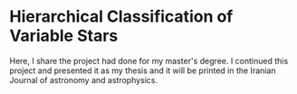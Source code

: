 # Hierarchical Classification of Variable Stars
Here, I share the project had done for my master's degree. I continued this project and presented it as my thesis and it will be printed in the Iranian Journal of astronomy and astrophysics.
